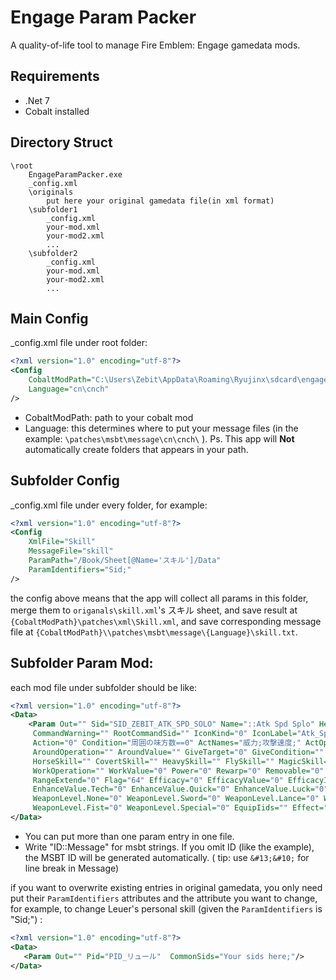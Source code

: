 # Engage Param Packer

A quality-of-life tool to manage Fire Emblem: Engage gamedata mods.

## Requirements
 - .Net 7
 - Cobalt installed

## Directory Struct
```
\root
    EngageParamPacker.exe
    _config.xml
    \originals
        put here your original gamedata file(in xml format)
    \subfolder1
        _config.xml
        your-mod.xml
        your-mod2.xml
        ...
    \subfolder2
        _config.xml
        your-mod.xml
        your-mod2.xml
        ...
```

## Main Config
_config.xml file under root folder:
```xml
<?xml version="1.0" encoding="utf-8"?>
<Config
    CobaltModPath="C:\Users\Zebit\AppData\Roaming\Ryujinx\sdcard\engage\mods\YourModName"
    Language="cn\cnch"
/>
```

 - CobaltModPath: path to your cobalt mod
 - Language: this determines where to put your message files (in the example: `\patches\msbt\message\cn\cnch\` ). Ps. This app will **Not** automatically create folders that appears in your path.

 ## Subfolder Config
_config.xml file under every folder, for example:
```xml
<?xml version="1.0" encoding="utf-8"?>
<Config
    XmlFile="Skill"
    MessageFile="skill"
    ParamPath="/Book/Sheet[@Name='スキル']/Data"
    ParamIdentifiers="Sid;"
/>
```
the config above means that the app will collect all params in this folder, merge them to `origanals\skill.xml`'s スキル sheet, and save result at `{CobaltModPath}\patches\xml\Skill.xml`, and save corresponding message file at `{CobaltModPath}\\patches\msbt\message\{Language}\skill.txt`.

 ## Subfolder Param Mod:
 each mod file under subfolder should be like:
```xml
<?xml version="1.0" encoding="utf-8"?>
<Data>
    <Param Out="" Sid="SID_ZEBIT_ATK_SPD_SOLO" Name="::Atk Spd Splo" Help="::when there is no ally in 1 space&#13;&#10;grant atk,spd+7 during battle" CommandName="" CommandHelp=""
     CommandWarning="" RootCommandSid="" IconKind="0" IconLabel="Atk_Spd_Solo" IconBmap="" Priority="0" Layer="0" Order="0" Cycle="0" Life="0" Timing="3" Target="0" Frequency="0" Stand="0"
     Action="0" Condition="周囲の味方数==0" ActNames="威力;攻撃速度;" ActOperations="+;+;" ActValues="7;7;" AroundCenter="0" AroundTarget="0" AroundCondition="" AroundName=""
     AroundOperation="" AroundValue="" GiveTarget="0" GiveCondition="" GiveSids="" RemoveSids="" SyncConditions="" SyncSids="" RebirthSid="" EngageSid="" ChangeSids="" CooperationSkill=""
     HorseSkill="" CovertSkill="" HeavySkill="" FlySkill="" MagicSkill="" PranaSkill="" DragonSkill="" AttackRange="" OverlapRange="" OverlapTerrain="" ZocRange="" ZocType="0" Work="0" 
     WorkOperation="" WorkValue="0" Power="0" Rewarp="0" Removable="0" VisionCount="0" Cost="0" MoveSelf="0" MoveTarget="0" RangeTarget="0" RangeI="0" RangeO="0" RangeAdd="0" 
     RangeExtend="0" Flag="64" Efficacy="0" EfficacyValue="0" EfficacyIgnore="0" BadState="0" BadIgnore="0" WeaponProhibit="0" EnhanceLevel="0" EnhanceValue.Hp="0" EnhanceValue.Str="0" 
     EnhanceValue.Tech="0" EnhanceValue.Quick="0" EnhanceValue.Luck="0" EnhanceValue.Def="0" EnhanceValue.Magic="0" EnhanceValue.Mdef="0" EnhanceValue.Phys="0" EnhanceValue.Move="0" 
     WeaponLevel.None="0" WeaponLevel.Sword="0" WeaponLevel.Lance="0" WeaponLevel.Axe="0" WeaponLevel.Bow="0" WeaponLevel.Dagger="0" WeaponLevel.Magic="0" WeaponLevel.Rod="0" 
     WeaponLevel.Fist="0" WeaponLevel.Special="0" EquipIids="" Effect="汎用スキル" InheritanceCost="0" InheritanceSort="0" />
</Data>
```

 - You can put more than one param entry in one file.
 - Write "ID::Message" for msbt strings. If you omit ID (like the example), the MSBT ID will be generated automatically. ( tip: use `&#13;&#10;` for line break in Message)
 
 
 if you want to overwrite existing entries in original gamedata, you only need put their `ParamIdentifiers` attributes and the attribute you want to change, for example, to change Leuer's personal skill (given the  `ParamIdentifiers` is "Sid;") :
 ```xml
<?xml version="1.0" encoding="utf-8"?>
<Data>
    <Param Out="" Pid="PID_リュール"  CommonSids="Your sids here;"/>
</Data>
 ```

